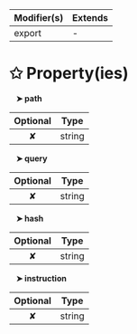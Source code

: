 | Modifier(s)                            | Extends                                    |
|----------------------------------------|--------------------------------------------|
| export | - |

# &#10025; Property(ies)

&nbsp;&nbsp; **&#10148; path**

| Optional                           | Type                         |
|:----------------------------------:|------------------------------|
| ✘ | string |

&nbsp;&nbsp; **&#10148; query**

| Optional                           | Type                         |
|:----------------------------------:|------------------------------|
| ✘ | string |

&nbsp;&nbsp; **&#10148; hash**

| Optional                           | Type                         |
|:----------------------------------:|------------------------------|
| ✘ | string |

&nbsp;&nbsp; **&#10148; instruction**

| Optional                           | Type                         |
|:----------------------------------:|------------------------------|
| ✘ | string |
